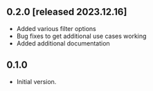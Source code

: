 <!-- markdownlint-disable -->
## 0.2.0 [released 2023.12.16]

- Added various filter options
- Bug fixes to get additional use cases working
- Added additional documentation

## 0.1.0

- Initial version.